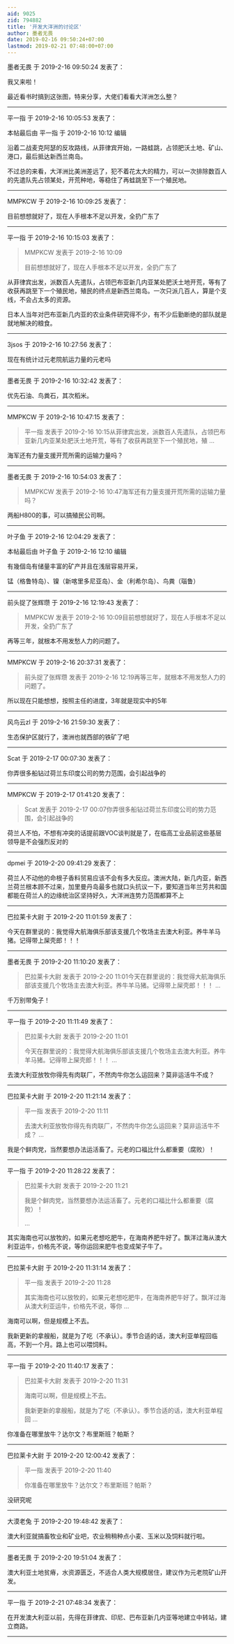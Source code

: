 ```yaml
---
aid: 9025
zid: 794882
title: '开发大洋洲的讨论区'
author: 墨者无畏
date: 2019-02-16 09:50:24+07:00
lastmod: 2019-02-21 07:48:00+07:00
---
```


墨者无畏 于 2019-2-16 09:50:24 发表了：

我又来啦！

最近看书时搞到这张图，特来分享，大佬们看看大洋洲怎么整？

---------

平一指 于 2019-2-16 10:05:53 发表了：

本帖最后由 平一指 于 2019-2-16 10:12 编辑 

沿着二战麦克阿瑟的反攻路线，从菲律宾开始，一路蛙跳，占领肥沃土地、矿山、港口，最后抵达新西兰南岛。

不过总的来看，大洋洲比美洲差远了，犯不着花太大的精力，可以一次排除数百人的先遣队先占领某处，开荒种地，等稳住了再蛙跳至下一个殖民地。

---------

MMPKCW 于 2019-2-16 10:09:25 发表了：

目前想想就好了，现在人手根本不足以开发，全扔广东了

---------

平一指 于 2019-2-16 10:15:03 发表了：

> MMPKCW 发表于 2019-2-16 10:09
> 
> 目前想想就好了，现在人手根本不足以开发，全扔广东了



从菲律宾出发，派数百人先遣队，占领巴布亚新几内亚某处肥沃土地开荒，等有了收获再跳至下一个殖民地，殖民的终点是新西兰南岛。一次只派几百人，算是个支线，不会占太多的资源。

日本人当年对巴布亚新几内亚的农业条件研究得不少，有不少后勤断绝的部队就是就地解决的粮食。

---------

3jsos 于 2019-2-16 10:27:56 发表了：

现在有统计过元老院航运力量的元老吗

---------

墨者无畏 于 2019-2-16 10:32:42 发表了：

优先石油、鸟粪石，其次稻米。

---------

MMPKCW 于 2019-2-16 10:47:15 发表了：

> 平一指 发表于 2019-2-16 10:15从菲律宾出发，派数百人先遣队，占领巴布亚新几内亚某处肥沃土地开荒，等有了收获再跳至下一个殖民地，殖 ...



海军还有力量支援开荒所需的运输力量吗？

---------

墨者无畏 于 2019-2-16 10:54:03 发表了：

> MMPKCW 发表于 2019-2-16 10:47海军还有力量支援开荒所需的运输力量吗？



两船H800的事，可以搞殖民公司啊。

---------

叶子鱼 于 2019-2-16 12:04:29 发表了：

本帖最后由 叶子鱼 于 2019-2-16 12:10 编辑 

有幾個岛有储量丰富的矿产并且在浅层容易开采，

锰（格鲁特岛）、镍（新喀里多尼亚岛）、金（利希尔岛）、鸟粪（瑙鲁）

---------

前头捉了张辉瓒 于 2019-2-16 12:19:43 发表了：

> MMPKCW 发表于 2019-2-16 10:09目前想想就好了，现在人手根本不足以开发，全扔广东了



再等三年，就根本不用发愁人力的问题了。

---------

MMPKCW 于 2019-2-16 20:37:31 发表了：

> 前头捉了张辉瓒 发表于 2019-2-16 12:19再等三年，就根本不用发愁人力的问题了。



所以现在只能想想，按照主任的进度，3年就是现实中的5年

---------

风鸟云zl 于 2019-2-16 21:59:30 发表了：

生态保护区就行了，澳洲也就西部的铁矿了吧

---------

Scat 于 2019-2-17 00:07:30 发表了：

你弄很多船钻过荷兰东印度公司的势力范围，会引起战争的

---------

MMPKCW 于 2019-2-17 01:41:20 发表了：

> Scat 发表于 2019-2-17 00:07你弄很多船钻过荷兰东印度公司的势力范围，会引起战争的



荷兰人不怕，不想有冲突的话提前跟VOC谈判就是了，在临高工业品前这些基层领导是不会强烈反对的

---------

dpmei 于 2019-2-20 09:41:29 发表了：

荷兰人不动他的命根子香料贸易应该不会有多大反应。澳洲大陆，新几内亚，新西兰荷兰根本顾不过来，加里曼丹岛最多也就口头抗议一下，要知道当年兰芳共和国都能在荷兰人的边缘统治区坚持好久，大洋洲连势力范围都算不上

---------

巴拉莱卡大尉 于 2019-2-20 11:01:59 发表了：

今天在群里说的：我觉得大航海俱乐部该支援几个牧场主去澳大利亚。养牛羊马猪。记得带上屎壳郎！！！

---------

墨者无畏 于 2019-2-20 11:10:20 发表了：

> 巴拉莱卡大尉 发表于 2019-2-20 11:01今天在群里说的：我觉得大航海俱乐部该支援几个牧场主去澳大利亚。养牛羊马猪。记得带上屎壳郎！！！ ...



千万别带兔子！

---------

平一指 于 2019-2-20 11:11:49 发表了：

> 巴拉莱卡大尉 发表于 2019-2-20 11:01
> 
> 今天在群里说的：我觉得大航海俱乐部该支援几个牧场主去澳大利亚。养牛羊马猪。记得带上屎壳郎！！！ ...



去澳大利亚放牧你得先有肉联厂，不然肉牛你怎么运回来？莫非运活牛不成？

---------

巴拉莱卡大尉 于 2019-2-20 11:21:14 发表了：

> 平一指 发表于 2019-2-20 11:11
> 
> 去澳大利亚放牧你得先有肉联厂，不然肉牛你怎么运回来？莫非运活牛不成？ ...



我是个鲜肉党，当然要想办法运活畜了。元老的口福比什么都重要（腐败）！

---------

平一指 于 2019-2-20 11:28:22 发表了：

> 巴拉莱卡大尉 发表于 2019-2-20 11:21
> 
> 我是个鲜肉党，当然要想办法运活畜了。元老的口福比什么都重要（腐败）！
> 
> ...



其实海南也可以放牧的，如果元老想吃肥牛，在海南养肥牛好了。飘洋过海从澳大利亚运牛，价格先不说，等你运回来肥牛也变成架子牛了。

---------

巴拉莱卡大尉 于 2019-2-20 11:31:14 发表了：

> 平一指 发表于 2019-2-20 11:28
> 
> 其实海南也可以放牧的，如果元老想吃肥牛，在海南养肥牛好了。飘洋过海从澳大利亚运牛，价格先不说，等你 ...



海南可以啊，但是规模上不去。

我新更新的拿艘船，就是为了吃（不承认）。季节合适的话，澳大利亚单程回临高，不到一个月。路上也可以喂饲料。

---------

平一指 于 2019-2-20 11:40:17 发表了：

> 巴拉莱卡大尉 发表于 2019-2-20 11:31
> 
> 海南可以啊，但是规模上不去。
> 
> 我新更新的拿艘船，就是为了吃（不承认）。季节合适的话，澳大利亚单程回 ...



你准备在哪里放牛？达尔文？布里斯班？帕斯？

---------

巴拉莱卡大尉 于 2019-2-20 12:00:42 发表了：

> 平一指 发表于 2019-2-20 11:40
> 
> 你准备在哪里放牛？达尔文？布里斯班？帕斯？



没研究呢

---------

大漠老兔 于 2019-2-20 19:48:42 发表了：

澳大利亚就搞畜牧业和矿业吧，农业稍稍种点小麦、玉米以及饲料就行啦。

---------

墨者无畏 于 2019-2-20 19:51:04 发表了：

澳大利亚土地贫瘠，水资源匮乏，不适合人类大规模居住，建议作为元老院矿山开发。

---------

平一指 于 2019-2-21 07:48:34 发表了：

在开发澳大利亚以前，先得在菲律宾、印尼、巴布亚新几内亚等地建立中转站，建立商路。

---------

